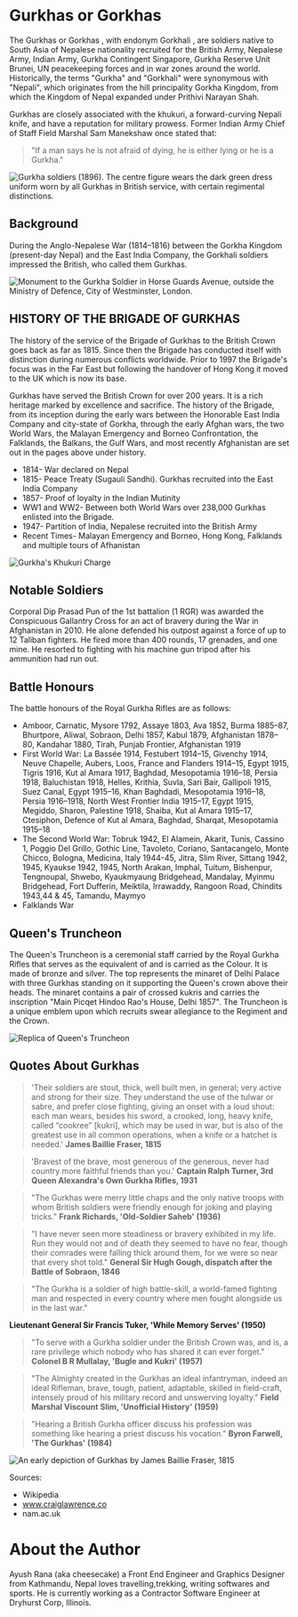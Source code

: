 #  Gurkhas or Gorkhas

The Gurkhas or Gorkhas , with endonym Gorkhali , are soldiers native to South Asia of Nepalese nationality recruited for the British Army, Nepalese Army, Indian Army, Gurkha Contingent Singapore, Gurkha Reserve Unit Brunei, UN peacekeeping forces and in war zones around the world. Historically, the terms "Gurkha" and "Gorkhali" were synonymous with "Nepali", which originates from the hill principality Gorkha Kingdom, from which the Kingdom of Nepal expanded under Prithivi Narayan Shah.

Gurkhas are closely associated with the khukuri, a forward-curving Nepali knife, and have a reputation for military prowess. Former Indian Army Chief of Staff Field Marshal Sam Manekshaw once stated that: 
> "If a man says he is not afraid of dying, he is either lying or he is a Gurkha."

![Gurkha soldiers (1896). The centre figure wears the dark green dress uniform worn by all Gurkhas in British service, with certain regimental distinctions.](https://en.wikipedia.org/wiki/Gurkha#/media/File:Gurkhas_NavyAndArmyIllustrated1896.jpg)


## Background

During the Anglo-Nepalese War (1814–1816) between the Gorkha Kingdom (present-day Nepal) and the East India Company, the Gorkhali soldiers impressed the British, who called them Gurkhas.
 
 ![Monument to the Gurkha Soldier in Horse Guards Avenue, outside the Ministry of Defence, City of Westminster, London.](https://en.wikipedia.org/wiki/Gurkha#/media/File:Gurkha_Soldier_Monument,_London_-_April_2008.jpg)

## HISTORY OF THE BRIGADE OF GURKHAS
The history of the service of the Brigade of Gurkhas to the British Crown goes back as far as 1815. Since then the Brigade has conducted itself with distinction during numerous conflicts worldwide. Prior to 1997 the Brigade's focus was in the Far East but following the handover of Hong Kong it moved to the UK which is now its base.

Gurkhas have served the British Crown for over 200 years. It is a rich heritage marked by excellence and sacrifice. The history of the Brigade, from its inception during the early wars between the Honorable East India Company and city-state of Gorkha, through the early Afghan wars, the two World Wars, the Malayan Emergency and Borneo Confrontation, the Falklands, the Balkans, the Gulf Wars, and most recently Afghanistan are set out in the pages above under history.

* 1814- War declared on Nepal
* 1815- Peace Treaty (Sugauli Sandhi). Gurkhas recruited into the East India Company
* 1857- Proof of loyalty in the Indian Mutinity
* WW1 and WW2- Between both World Wars over 238,000 Gurkhas enlisted into the Brigade.
* 1947- Partition of India, Nepalese recruited into the British Army
* Recent Times- Malayan Emergency and Borneo, Hong Kong, Falklands and multiple tours of Afhanistan

![Gurkha's Khukuri Charge](https://64.media.tumblr.com/5bdba96fd5397c0f686551b8bd9589be/tumblr_n32okw7OiH1rwjpnyo2_r1_640.png)

## Notable Soldiers
Corporal Dip Prasad Pun of the 1st battalion (1 RGR) was awarded the Conspicuous Gallantry Cross for an act of bravery during the War in Afghanistan in 2010. He alone defended his outpost against a force of up to 12 Taliban fighters. He fired more than 400 rounds, 17 grenades, and one mine. He resorted to fighting with his machine gun tripod after his ammunition had run out.

## Battle Honours
The battle honours of the Royal Gurkha Rifles are as follows:

* Amboor, Carnatic, Mysore 1792, Assaye 1803, Ava 1852, Burma 1885–87, Bhurtpore, Aliwal, Sobraon, Delhi 1857, Kabul 1879, Afghanistan 1878–80, Kandahar 1880, Tirah, Punjab Frontier, Afghanistan 1919
* First World War: La Bassée 1914, Festubert 1914–15, Givenchy 1914, Neuve Chapelle, Aubers, Loos, France and Flanders 1914–15, Egypt 1915, Tigris 1916, Kut al Amara 1917, Baghdad, Mesopotamia 1916–18, Persia 1918, Baluchistan 1918, Helles, Krithia, Suvla, Sari Bair, Gallipoli 1915, Suez Canal, Egypt 1915–16, Khan Baghdadi, Mesopotamia 1916–18, Persia 1916–1918, North West Frontier India 1915–17, Egypt 1915, Megiddo, Sharon, Palestine 1918, Shaiba, Kut al Amara 1915–17, Ctesiphon, Defence of Kut al Amara, Baghdad, Sharqat, Mesopotamia 1915–18
* The Second World War: Tobruk 1942, El Alamein, Akarit, Tunis, Cassino 1, Poggio Del Grillo, Gothic Line, Tavoleto, Coriano, Santacangelo, Monte Chicco, Bologna, Medicina, Italy 1944-45, Jitra, Slim River, Sittang 1942, 1945, Kyaukse 1942, 1945, North Arakan, Imphal, Tuitum, Bishenpur, Tengnoupal, Shwebo, Kyaukmyaung Bridgehead, Mandalay, Myinmu Bridgehead, Fort Dufferin, Meiktila, Irrawaddy, Rangoon Road, Chindits 1943,44 & 45, Tamandu, Maymyo
* Falklands War

## Queen's Truncheon
The Queen's Truncheon is a ceremonial staff carried by the Royal Gurkha Rifles that serves as the equivalent of and is carried as the Colour. It is made of bronze and silver. The top represents the minaret of Delhi Palace with three Gurkhas standing on it supporting the Queen's crown above their heads. The minaret contains a pair of crossed kukris and carries the inscription "Main Picqet Hindoo Rao's House, Delhi 1857". The Truncheon is a unique emblem upon which recruits swear allegiance to the Regiment and the Crown.

![Replica of Queen's Truncheon](https://upload.wikimedia.org/wikipedia/commons/5/52/Queen%27s_Truncheon.jpg)


## Quotes About Gurkhas
>'Their soldiers are stout, thick, well built men, in general; very active and strong for their size. They understand the use of the tulwar or sabre, and prefer close fighting, giving an onset with a loud shout: each man wears, besides his sword, a crooked, long, heavy knife, called “cookree” [kukri], which may be used in war, but is also of the greatest use in all common operations, when a knife or a hatchet is needed.' **James Baillie Fraser, 1815**

>'Bravest of the brave, most generous of the generous, never had country more faithful friends than you.' **Captain Ralph Turner, 3rd Queen Alexandra's Own Gurkha Rifles, 1931**

>"The Gurkhas were merry little chaps and the only native troops with whom British soldiers were friendly enough for joking and playing tricks." 
**Frank Richards, 'Old-Soldier Saheb' (1936)**

>"I have never seen more steadiness or bravery exhibited in my life.  Run they would not and of death they seemed to have no fear, though their comrades were falling thick around them, for we were so near that every shot told." **General Sir Hugh Gough, dispatch after the Battle of Sobraon, 1846**

>"The Gurkha is a soldier of high battle-skill, a world-famed fighting man and respected in every country where men fought alongside us in the last war." 

**Lieutenant General Sir Francis Tuker, 'While Memory Serves' (1950)**

>"To serve with a Gurkha soldier under the British Crown was, and is, a rare privilege which nobody who has shared it can ever forget." **Colonel B R Mullalay, 'Bugle and Kukri' (1957)**

>"The Almighty created in the Gurkhas an ideal infantryman, indeed an ideal Rifleman, brave, tough, patient, adaptable, skilled in field-craft, intensely proud of his military record and unswerving loyalty." **Field Marshal Viscount Slim, 'Unofficial History' (1959)**

>"Hearing a British Gurkha officer discuss his profession was something like hearing a priest discuss his vocation." 
**Byron Farwell, 'The Gurkhas' (1984)**

![An early depiction of Gurkhas by James Baillie Fraser, 1815](https://collection.nam.ac.uk/images/960/1019000-1019999/1019578.jpg)


Sources:
* Wikipedia
* www.craiglawrence.co
* nam.ac.uk


# About the Author
 Ayush Rana (aka cheesecake) a Front End Engineer and Graphics Designer from Kathmandu, Nepal loves travelling,trekking, writing softwares and sports. He is currently working as a Contractor Software Engineer at Dryhurst Corp, Illinois. 




